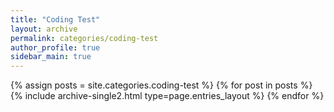 ```yaml
---
title: "Coding Test"
layout: archive
permalink: categories/coding-test
author_profile: true
sidebar_main: true
---
```



{% assign posts = site.categories.coding-test %}
{% for post in posts %} {% include archive-single2.html type=page.entries_layout %} {% endfor %}